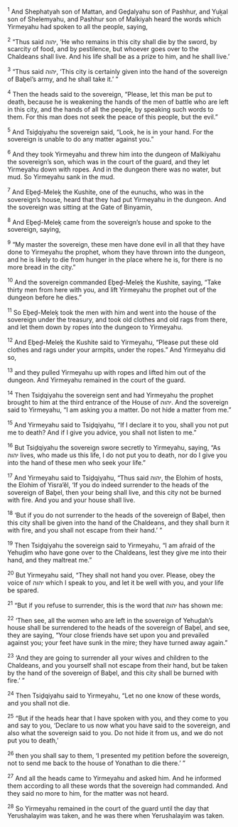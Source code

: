 <sup>1</sup> And Shephatyah son of Mattan, and Geḏalyahu son of Pashhur, and Yuḵal son of Shelemyahu, and Pashhur son of Malkiyah heard the words which Yirmeyahu had spoken to all the people, saying,

<sup>2</sup> “Thus said יהוה, ‘He who remains in this city shall die by the sword, by scarcity of food, and by pestilence, but whoever goes over to the Chaldeans shall live. And his life shall be as a prize to him, and he shall live.’

<sup>3</sup> “Thus said יהוה, ‘This city is certainly given into the hand of the sovereign of Baḇel’s army, and he shall take it.’ ”

<sup>4</sup> Then the heads said to the sovereign, “Please, let this man be put to death, because he is weakening the hands of the men of battle who are left in this city, and the hands of all the people, by speaking such words to them. For this man does not seek the peace of this people, but the evil.”

<sup>5</sup> And Tsiḏqiyahu the sovereign said, “Look, he is in your hand. For the sovereign is unable to do any matter against you.”

<sup>6</sup> And they took Yirmeyahu and threw him into the dungeon of Malkiyahu the sovereign’s son, which was in the court of the guard, and they let Yirmeyahu down with ropes. And in the dungeon there was no water, but mud. So Yirmeyahu sank in the mud.

<sup>7</sup> And Eḇeḏ-Meleḵ the Kushite, one of the eunuchs, who was in the sovereign’s house, heard that they had put Yirmeyahu in the dungeon. And the sovereign was sitting at the Gate of Binyamin,

<sup>8</sup> And Eḇeḏ-Meleḵ came from the sovereign’s house and spoke to the sovereign, saying,

<sup>9</sup> “My master the sovereign, these men have done evil in all that they have done to Yirmeyahu the prophet, whom they have thrown into the dungeon, and he is likely to die from hunger in the place where he is, for there is no more bread in the city.”

<sup>10</sup> And the sovereign commanded Eḇeḏ-Meleḵ the Kushite, saying, “Take thirty men from here with you, and lift Yirmeyahu the prophet out of the dungeon before he dies.”

<sup>11</sup> So Eḇeḏ-Meleḵ took the men with him and went into the house of the sovereign under the treasury, and took old clothes and old rags from there, and let them down by ropes into the dungeon to Yirmeyahu.

<sup>12</sup> And Eḇeḏ-Meleḵ the Kushite said to Yirmeyahu, “Please put these old clothes and rags under your armpits, under the ropes.” And Yirmeyahu did so,

<sup>13</sup> and they pulled Yirmeyahu up with ropes and lifted him out of the dungeon. And Yirmeyahu remained in the court of the guard.

<sup>14</sup> Then Tsiḏqiyahu the sovereign sent and had Yirmeyahu the prophet brought to him at the third entrance of the House of יהוה. And the sovereign said to Yirmeyahu, “I am asking you a matter. Do not hide a matter from me.”

<sup>15</sup> And Yirmeyahu said to Tsiḏqiyahu, “If I declare it to you, shall you not put me to death? And if I give you advice, you shall not listen to me.”

<sup>16</sup> But Tsiḏqiyahu the sovereign swore secretly to Yirmeyahu, saying, “As יהוה lives, who made us this life, I do not put you to death, nor do I give you into the hand of these men who seek your life.”

<sup>17</sup> And Yirmeyahu said to Tsiḏqiyahu, “Thus said יהוה, the Elohim of hosts, the Elohim of Yisra’ĕl, ‘If you do indeed surrender to the heads of the sovereign of Baḇel, then your being shall live, and this city not be burned with fire. And you and your house shall live.

<sup>18</sup> ‘But if you do not surrender to the heads of the sovereign of Baḇel, then this city shall be given into the hand of the Chaldeans, and they shall burn it with fire, and you shall not escape from their hand.’ ”

<sup>19</sup> Then Tsiḏqiyahu the sovereign said to Yirmeyahu, “I am afraid of the Yehuḏim who have gone over to the Chaldeans, lest they give me into their hand, and they maltreat me.”

<sup>20</sup> But Yirmeyahu said, “They shall not hand you over. Please, obey the voice of יהוה which I speak to you, and let it be well with you, and your life be spared.

<sup>21</sup> “But if you refuse to surrender, this is the word that יהוה has shown me:

<sup>22</sup> ‘Then see, all the women who are left in the sovereign of Yehuḏah’s house shall be surrendered to the heads of the sovereign of Baḇel, and see, they are saying, “Your close friends have set upon you and prevailed against you; your feet have sunk in the mire; they have turned away again.”

<sup>23</sup> ‘And they are going to surrender all your wives and children to the Chaldeans, and you yourself shall not escape from their hand, but be taken by the hand of the sovereign of Baḇel, and this city shall be burned with fire.’ ”

<sup>24</sup> Then Tsiḏqiyahu said to Yirmeyahu, “Let no one know of these words, and you shall not die.

<sup>25</sup> “But if the heads hear that I have spoken with you, and they come to you and say to you, ‘Declare to us now what you have said to the sovereign, and also what the sovereign said to you. Do not hide it from us, and we do not put you to death,’

<sup>26</sup> then you shall say to them, ‘I presented my petition before the sovereign, not to send me back to the house of Yonathan to die there.’ ”

<sup>27</sup> And all the heads came to Yirmeyahu and asked him. And he informed them according to all these words that the sovereign had commanded. And they said no more to him, for the matter was not heard.

<sup>28</sup> So Yirmeyahu remained in the court of the guard until the day that Yerushalayim was taken, and he was there when Yerushalayim was taken.

